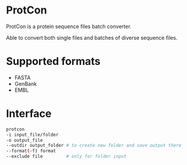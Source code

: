 # ProtCon
ProtCon is a protein sequence files batch converter.

Able to convert both single files and batches of diverse sequence files.

# Supported formats
- FASTA
- GenBank
- EMBL

# Interface
```bash
protcon
-i input_file/folder
-o output_file
--outdir output_folder # to create new folder and save output there
--format(-f) format
--exclude file         # only for folder input
```
